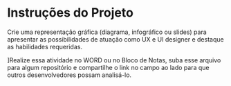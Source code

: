 # Instruções do Projeto
Crie uma representação gráfica (diagrama, infográfico ou slides) para apresentar as possibilidades de atuação como UX e UI designer e destaque as habilidades requeridas.

]Realize essa atividade no WORD ou no Bloco de Notas, suba esse arquivo para algum repositório e compartilhe o link no campo ao lado para que outros desenvolvedores possam analisá-lo.